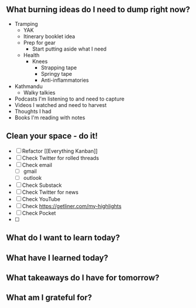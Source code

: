 





## What burning ideas do I need to dump right now?

- Tramping
	- YAK
	- Itinerary booklet idea
	- Prep for gear 
		- Start putting aside what I need
	- Health
		- Knees
			- Strapping tape
			- Springy tape
			- Anti-inflammatories
- Kathmandu
	- Walky talkies
- Podcasts I'm listening to and need to capture
- Videos I watched and need to harvest
- Thoughts I had
- Books I'm reading with notes



## Clean your space - do it!


- [ ] Refactor [[Everything Kanban]]
- [ ] Check Twitter for rolled threads
- [ ] Check email
	- [ ] gmail
	- [ ] outlook
- [ ] Check Substack
- [ ] Check Twitter for news
- [ ] Check YouTube
- [ ] Check https://getliner.com/my-highlights
- [ ] Check Pocket
- [ ] 

## What do I want to learn today?

## What have I learned today?


## What takeaways do I have for tomorrow?


## What am I grateful for?

